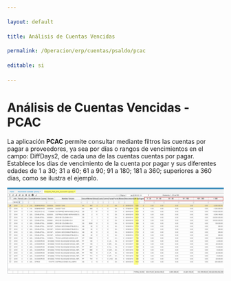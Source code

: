 ```yaml
---

layout: default

title: Análisis de Cuentas Vencidas

permalink: /Operacion/erp/cuentas/psaldo/pcac

editable: si

---
```




# Análisis de Cuentas Vencidas - PCAC



La aplicación **PCAC** permite consultar mediante filtros las cuentas por pagar a proveedores, ya sea por días o rangos de vencimientos en el campo: DiffDays2, de cada una de las cuentas cuentas por pagar.  
Establece los dias de vencimiento de la cuenta por pagar y sus diferentes edades de 1 a 30; 31 a 60; 61 a 90; 91 a 180; 181 a 360; superiores a 360 dias, como se ilustra el ejemplo. 



![](pcac1.png)





